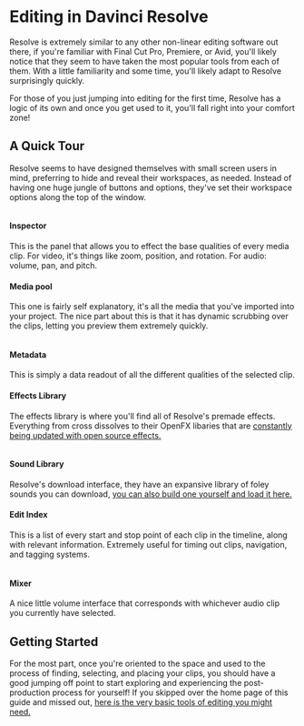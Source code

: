 # Editing in Davinci Resolve

Resolve is extremely similar to any other non-linear editing software out there, if you're familiar with Final Cut Pro, Premiere, or Avid, you'll likely notice that they seem to have taken the most popular tools from each of them. With a little familiarity and some time, you'll likely adapt to Resolve surprisingly quickly.

For those of you just jumping into editing for the first time, Resolve has a logic of its own and once you get used to it, you'll fall right into your comfort zone!

## A Quick Tour

Resolve seems to have designed themselves with small screen users in mind, preferring to hide and reveal their workspaces, as needed. Instead of having one huge jungle of buttons and options, they've set their workspace options along the top of the window.

![]()

#### Inspector

This is the panel that allows you to effect the base qualities of every media clip. For video, it's things like zoom, position, and rotation. For audio: volume, pan, and pitch.

#### Media pool

This one is fairly self explanatory, it's all the media that you've imported into your project. The nice part about this is that it has dynamic scrubbing over the clips, letting you preview them extremely quickly.

![]()


#### Metadata

This is simply a data readout of all the different qualities of the selected clip.

#### Effects Library

The effects library is where you'll find all of Resolve's premade effects. Everything from cross dissolves to their OpenFX libaries that are [constantly being updated with open source effects.](https://motionarray.com/learn/davinci-resolve/davinci-resolve-effects/)

![]()

#### Sound Library

Resolve's download interface, they have an expansive library of foley sounds you can download, [you can also build one yourself and load it here.](https://www.premiumbeat.com/blog/add-sound-library-resolve-15/?pl=PPC_GOO_US_PB-393011589001&cr=bc&kw=&gclid=CjwKCAjw2uf2BRBpEiwA31VZj6rdkRVuUQYD8HHhLD01xaYLQddhshG_905HnkvNpQdJu0-tkGvvLRoCmv4QAvD_BwE&gclsrc=aw.ds)

#### Edit Index

This is a list of every start and stop point of each clip in the timeline, along with relevant information. Extremely useful for timing out clips, navigation, and tagging systems.

![]()

#### Mixer

A nice little volume interface that corresponds with whichever audio clip you currently have selected.

## Getting Started

For the most part, once you're oriented to the space and used to the process of finding, selecting, and placing your clips, you should have a good jumping off point to start exploring and experiencing the post-production process for yourself! If you skipped over the home page of this guide and missed out, [here is the very basic tools of editing you might need.](http://resources.learninglab.xyz/simple/people/casey-c/davinciResolve-basicMoves)
